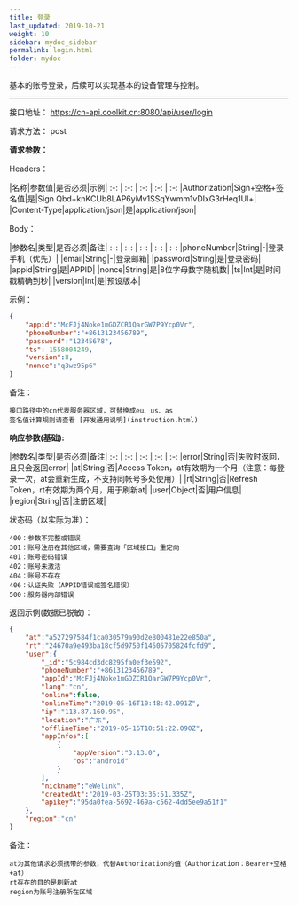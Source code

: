 ```yaml
---
title: 登录
last_updated: 2019-10-21
weight: 10
sidebar: mydoc_sidebar
permalink: login.html
folder: mydoc
---
```


基本的账号登录，后续可以实现基本的设备管理与控制。

---

接口地址： https://cn-api.coolkit.cn:8080/api/user/login  

请求方法： post

**请求参数：**

Headers：

|名称|参数值|是否必须|示例|
:-: | :-: | :-: | :-: | :-:
|Authorization|Sign+空格+签名值|是|Sign Qbd+knKCUb8LAP6yMv1SSqYwmm1vDIxG3rHeq1Ul+|
|Content-Type|application/json|是|application/json|

Body：

|参数名|类型|是否必须|备注|
:-: | :-: | :-: | :-: | :-:
|phoneNumber|String|-|登录手机（优先）|
|email|String|-|登录邮箱|
|password|String|是|登录密码|
|appid|String|是|APPID|
|nonce|String|是|8位字母数字随机数|
|ts|Int|是|时间戳精确到秒|
|version|Int|是|预设版本|

示例：

```Json
{
    "appid":"McFJj4Noke1mGDZCR1QarGW7P9Ycp0Vr",
    "phoneNumber":"+8613123456789",
    "password":"12345678",
    "ts": 1558004249,
    "version":8,
    "nonce":"q3wz95p6"
}
```

备注：

    接口路径中的cn代表服务器区域，可替换成eu、us、as
    签名值计算规则请查看 [开发通用说明](instruction.html)

**响应参数(基础):**

|参数名|类型|是否必须|备注|
:-: | :-: | :-: | :-: | :-:
|error|String|否|失败时返回，且只会返回error|
|at|String|否|Access Token，at有效期为一个月（注意：每登录一次，at会重新生成，不支持同帐号多处使用）|
|rt|String|否|Refresh Token，rt有效期为两个月，用于刷新at|
|user|Object|否|用户信息|
|region|String|否|注册区域|


状态码（以实际为准）：

    400：参数不完整或错误  
    301：账号注册在其他区域，需要查询「区域接口」重定向  
    401：账号密码错误  
    402：账号未激活  
    404：账号不存在  
    406：认证失败（APPID错误或签名错误）  
    500：服务器内部错误  

返回示例(数据已脱敏)：

```Json
{
    "at":"a527297584f1ca030579a90d2e800481e22e850a",
    "rt":"24670a9e493ba18cf5d9750f14505705824fcfd9",
    "user":{
        "_id":"5c984cd3dc8295fa0ef3e592",
        "phoneNumber":"+8613123456789",
        "appId":"McFJj4Noke1mGDZCR1QarGW7P9Ycp0Vr",
        "lang":"cn",
        "online":false,
        "onlineTime":"2019-05-16T10:48:42.091Z",
        "ip":"113.87.160.95",
        "location":"广东",
        "offlineTime":"2019-05-16T10:51:22.090Z",
        "appInfos":[
            {
                "appVersion":"3.13.0",
                "os":"android"
            }
        ],
        "nickname":"eWelink",
        "createdAt":"2019-03-25T03:36:51.335Z",
        "apikey":"95da0fea-5692-469a-c562-4dd5ee9a51f1"
    },
    "region":"cn"
}
```

备注：

    at为其他请求必须携带的参数，代替Authorization的值（Authorization：Bearer+空格+at）
    rt存在的目的是刷新at
    region为账号注册所在区域
